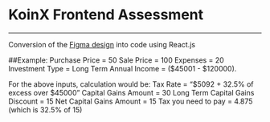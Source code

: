 # KoinX Frontend Assessment
---
Conversion of the [Figma design](https://figmashort.link/bREHpN) into code using React.js


##Example: 
Purchase Price = 50
Sale Price = 100
Expenses = 20
Investment Type = Long Term
Annual Income = ($45001 - $120000).

For the above inputs, calculation would be:
Tax Rate = “$5092 + 32.5% of excess over $45000”
Capital Gains Amount = 30
Long Term Capital Gains Discount = 15
Net Capital Gains Amount = 15
Tax you need to pay = 4.875 (which is 32.5% of 15)

